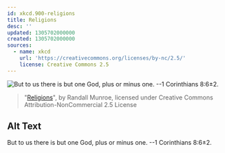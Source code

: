 ```yaml
---
id: xkcd.900-religions
title: Religions
desc: ''
updated: 1305702000000
created: 1305702000000
sources:
  - name: xkcd
    url: 'https://creativecommons.org/licenses/by-nc/2.5/'
    license: Creative Commons 2.5
---
```

![But to us there is but one God, plus or minus one. --1 Corinthians 8:6±2.](https://imgs.xkcd.com/comics/religions.png)
> "[Religions](https://xkcd.com/900/)", by Randall Munroe, licensed under Creative Commons Attribution-NonCommercial 2.5 License

## Alt Text
But to us there is but one God, plus or minus one. --1 Corinthians 8:6±2.
